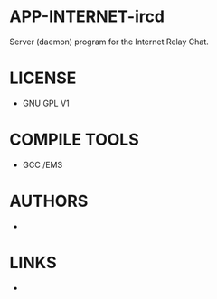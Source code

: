 APP-INTERNET-ircd
=================

Server (daemon) program for the Internet Relay Chat.

LICENSE
===============
* GNU GPL V1

COMPILE TOOLS
===============
* GCC /EMS

AUTHORS
===============
* 

LINKS
===============
* 
